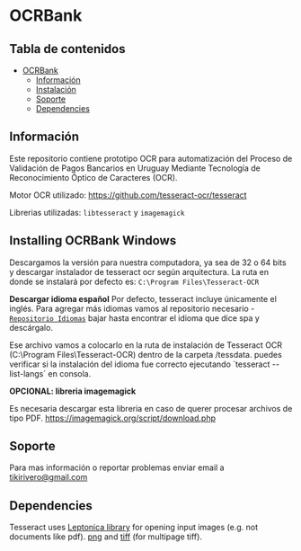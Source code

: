 # OCRBank

## Tabla de contenidos

* [OCRBank](#ocrbank)
  * [Información](#información)
  * [Instalación](#installing-ocrbank)
  * [Soporte](#soporte)
  * [Dependencies](#dependencies)

## Información

Este repositorio contiene prototipo OCR para automatización del Proceso de Validación de Pagos Bancarios en Uruguay Mediante Tecnología de Reconocimiento Óptico de Caracteres (OCR).

Motor OCR utilizado: https://github.com/tesseract-ocr/tesseract

Librerias utilizadas:
`libtesseract` y `imagemagick`

## Installing OCRBank Windows
Descargamos la versión para nuestra computadora, ya sea de 32 o 64 bits y descargar instalador de tesseract ocr según arquitectura.
La ruta en donde se instalará por defecto es:
`C:\Program Files\Tesseract-OCR`

**Descargar idioma español**
Por defecto, tesseract incluye únicamente el inglés. Para agregar más idiomas vamos al repositorio necesario - [`Repositorio Idiomas`](https://tesseract-ocr.github.io/tessdoc/Data-Files)
bajar hasta encontrar el idioma que dice spa y descárgalo.

Ese archivo vamos a colocarlo en la ruta de instalación de Tesseract OCR (C:\Program Files\Tesseract-OCR) dentro de la carpeta /tessdata.
puedes verificar si la instalación del idioma fue correcto ejecutando ´tesseract --list-langs´ en consola.

**OPCIONAL: libreria imagemagick**

Es necesaria descargar esta libreria en caso de querer procesar archivos de tipo PDF.
https://imagemagick.org/script/download.php


## Soporte

Para mas información o reportar problemas enviar email a tikirivero@gmail.com

## Dependencies

Tesseract uses [Leptonica library](https://github.com/DanBloomberg/leptonica) for opening input images (e.g. not documents like pdf).
[png](https://sourceforge.net/projects/libpng) and
[tiff](http://www.simplesystems.org/libtiff) (for multipage tiff).
